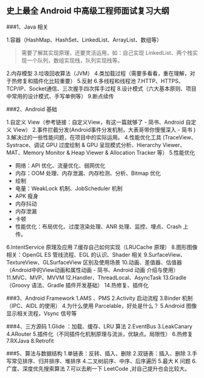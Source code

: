 ## 史上最全 Android 中高级工程师面试复习大纲 ##

###1、Java 相关

1.容器（HashMap、HashSet、LinkedList、ArrayList、数组等）
>需要了解其实现原理，还要灵活运用，如：自己实现 LinkedList、两个栈实现一个队列，数组实现栈，队列实现栈等。


2.内存模型
3.垃圾回收算法（JVM）
4.类加载过程（需要多看看，重在理解，对于热修复和插件化比较重要）
5.反射
6.多线程和线程池
7.HTTP、HTTPS、TCP/IP、Socket通信、三次握手四次挥手过程
8.设计模式（六大基本原则、项目中常用的设计模式、手写单例等）
9.断点续传

###2、Android 基础

1.自定义 View（参考链接：自定义View，有这一篇就够了 - 简书、Android 自定义 View）
2.事件拦截分发(Android事件分发机制，大表哥带你慢慢深入 - 简书 )
3.解决过的一些性能问题，在项目中的实际运用。
4.性能优化工具  (TraceView、Systrace、调试 GPU 过度绘制 & GPU 呈现模式分析、Hierarchy Viewer、MAT、Memory Monitor & Heap Viewer & Allocation Tracker 等）
5.性能优化
* 网络：API 优化、流量优化、弱网优化
* 内存：OOM 处理、内存泄漏、内存检测、分析、Bitmap 优化
* 绘制
* 电量：WeakLock 机制、JobScheduler 机制
* APK 瘦身
* 内存抖动
* 内存泄漏
* 卡顿
* 性能优化：布局优化、过度渲染处理、ANR 处理、监控、埋点、Crash 上传。

6.IntentService 原理及应用
7.缓存自己如何实现（LRUCache 原理）
8.图形图像相关：OpenGL ES 管线流程、EGL 的认识、Shader 相关
9.SurfaceView、TextureView、GLSurfaceView 区别及使用场景
10.动画、差值器、估值器（Android中的View动画和属性动画 - 简书、Android 动画 介绍与使用）
11.MVC、MVP、MVVM
12.Handler、ThreadLocal、AsyncTask
13.Gradle（Groovy 语法、Gradle 插件开发基础）
14.热修复、插件化

###3、Android Framework
1.AMS 、PMS
2.Activity 启动流程
3.Binder 机制（IPC、AIDL 的使用）
4.为什么使用 Parcelable，好处是什么？
5.Android 图像显示相关流程，Vsync 信号等

###4、三方源码
1.Glide ：加载、缓存、LRU 算法
2.EventBus
3.LeakCanary
4.ARouter
5.插件化（不同插件化机制原理与流派，优缺点。局限性）
6.热修复
7.RXJava
8.Retrofit

###5、算法与数据结构
1.单链表：反转、插入、删除
2.双链表：插入、删除
3.手写常见排序、归并排序、堆排序
4.二叉树前序、中序、后序遍历
5.最大 K 问题
6.广度、深度优先搜索算法
7.可以去刷一下 LeetCode ,对自己提升也会比较大。
